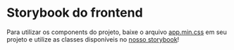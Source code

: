 # Storybook do frontend

Para utilizar os components do projeto, baixe o arquivo
[app.min.css](https://github.com/desafiosdev/storybook/blob/main/dist/app.min.css)
em seu projeto e utilize as classes disponíveis no [nosso storybook](https://desafiosdev.github.io/storybook/)!